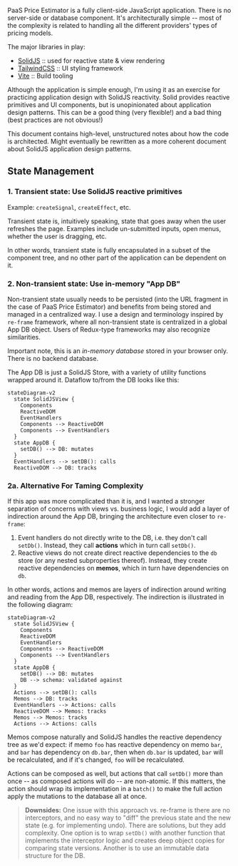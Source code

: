 PaaS Price Estimator is a fully client-side JavaScript application. There is no server-side or database component. It's architecturally simple -- most of the complexity is related to handling all the different providers' types of pricing models.

The major libraries in play:

- [SolidJS](https://solidjs.com) :: used for reactive state & view rendering
- [TailwindCSS](https://tailwindcss.com/) :: UI styling framework
- [Vite](https://vitejs.dev/) :: Build tooling

Although the application is simple enough, I'm using it as an exercise for practicing application design with SolidJS reactivity. Solid provides reactive primitives and UI components, but is unopinionated about application design patterns. This can be a good thing (very flexible!) and a bad thing (best practices are not obvious!)

This document contains high-level, unstructured notes about how the code is architected. Might eventually be rewritten as a more coherent document about SolidJS application design patterns.

## State Management

### 1. Transient state: Use SolidJS reactive primitives

Example: `createSignal`, `createEffect`, etc.

Transient state is, intuitively speaking, state that goes away when the user refreshes the page. Examples include un-submitted inputs, open menus, whether the user is dragging, etc.

In other words, transient state is fully encapsulated in a subset of the component tree, and no other part of the application can be dependent on it.

### 2. Non-transient state: Use in-memory "App DB"

Non-transient state usually needs to be persisted (into the URL fragment in the case of PaaS Price Estimator) and benefits from being stored and managed in a centralized way. I use a design and terminology inspired by `re-frame` framework, where all non-transient state is centralized in a global App DB object. Users of Redux-type frameworks may also recognize similarities.

Important note, this is an *in-memory database* stored in your browser only. There is no backend database.

The App DB is just a SolidJS Store, with a variety of utility functions wrapped around it. Dataflow to/from the DB looks like this:

```mermaid
stateDiagram-v2
  state SolidJSView {
    Components
    ReactiveDOM
    EventHandlers
    Components --> ReactiveDOM
    Components --> EventHandlers
  }
  state AppDB {
    setDB() --> DB: mutates
  }
  EventHandlers --> setDB(): calls
  ReactiveDOM --> DB: tracks
```


### 2a. Alternative For Taming Complexity

If this app was more complicated than it is, and I wanted a stronger separation of concerns with views vs. business logic, I would add a layer of indirection around the App DB, bringing the architecture even closer to `re-frame`:

1. Event handlers do not directly write to the DB, i.e. they don't call `setDb()`. Instead, they call **actions** which in turn call `setDb()`.
2. Reactive views do not create direct reactive dependencies to the `db` store (or any nested subproperties thereof). Instead, they create reactive dependencies on **memos**, which in turn have dependencies on `db`.

In other words, actions and memos are layers of indirection around writing and reading from the App DB, respectively. The indirection is illustrated in the following diagram:

```mermaid
stateDiagram-v2
  state SolidJSView {
    Components
    ReactiveDOM
    EventHandlers
    Components --> ReactiveDOM
    Components --> EventHandlers
  }
  state AppDB {
    setDB() --> DB: mutates
    DB --> schema: validated against
  }
  Actions --> setDB(): calls
  Memos --> DB: tracks
  EventHandlers --> Actions: calls
  ReactiveDOM --> Memos: tracks
  Memos --> Memos: tracks
  Actions --> Actions: calls
```

Memos compose naturally and SolidJS handles the reactive dependency tree as we'd expect: if memo `foo` has reactive dependency on memo `bar`, and `bar` has dependency on `db.bar`, then when `db.bar` is updated, `bar` will be recalculated, and if it's changed, `foo` will be recalculated.

Actions can be composed as well, but actions that call `setDb()` more than once -- as composed actions will do -- are non-atomic. If this matters, the action should wrap its implementation in a `batch()` to make the full action apply the mutations to the database all at once.

> **Downsides:** One issue with this approach vs. re-frame is there are no interceptors, and no easy way to "diff" the previous state and the new state (e.g. for implementing undo). There are solutions, but they add complexity. One option is to wrap `setDb()` with another function that implements the interceptor logic and creates deep object copies for comparing state versions. Another is to use an immutable data structure for the DB.